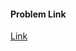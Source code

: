 #### Problem Link
<a href="https://www.hackerrank.com/challenges/security-tutorial-permutations" target="_blank">Link</a>
